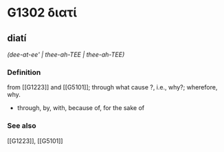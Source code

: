 # G1302 διατί

## diatí

_(dee-at-ee' | thee-ah-TEE | thee-ah-TEE)_

### Definition

from [[G1223]] and [[G5101]]; through what cause ?, i.e., why?; wherefore, why.

- through, by, with, because of, for the sake of

### See also

[[G1223]], [[G5101]]

